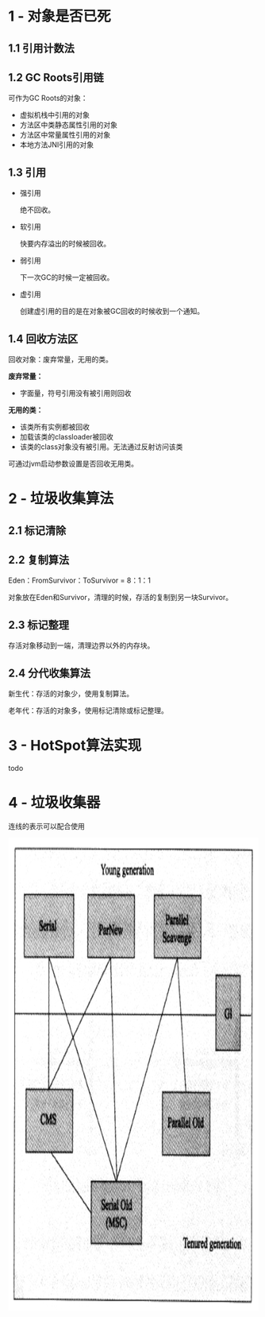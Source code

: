 # 1 - 对象是否已死

## 1.1 引用计数法

## 1.2 GC Roots引用链

可作为GC Roots的对象：

- 虚拟机栈中引用的对象
- 方法区中类静态属性引用的对象
- 方法区中常量属性引用的对象
- 本地方法JNI引用的对象

## 1.3 引用

- 强引用

  绝不回收。

- 软引用

  快要内存溢出的时候被回收。

- 弱引用

  下一次GC的时候一定被回收。

- 虚引用

  创建虚引用的目的是在对象被GC回收的时候收到一个通知。

## 1.4 回收方法区

回收对象：废弃常量，无用的类。

**废弃常量：**

- 字面量，符号引用没有被引用则回收

**无用的类：**

- 该类所有实例都被回收
- 加载该类的classloader被回收
- 该类的class对象没有被引用。无法通过反射访问该类

可通过jvm启动参数设置是否回收无用类。

# 2 - 垃圾收集算法

## 2.1 标记清除

## 2.2 复制算法



Eden：FromSurvivor：ToSurvivor = 8：1：1

对象放在Eden和Survivor，清理的时候，存活的复制到另一块Survivor。

## 2.3 标记整理

存活对象移动到一端，清理边界以外的内存块。

## 2.4 分代收集算法

新生代：存活的对象少，使用复制算法。

老年代：存活的对象多，使用标记清除或标记整理。

# 3 - HotSpot算法实现

todo

# 4 - 垃圾收集器

连线的表示可以配合使用

<img width="1008" height="952" src="https://raw.githubusercontent.com/ligengwasd/blog/master/读书笔记-深入理解java虚拟机/images/2.50.57.png"/>

